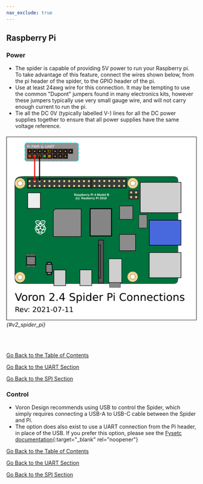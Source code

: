 ```yaml
---
nav_exclude: true
---
```

## Raspberry Pi

### Power
* The spider is capable of providing 5V power to run your Raspberry pi.  To take advantage of this feature, connect the wires shown below, from the pi header of the spider, to the GPIO header of the pi.
* Use at least 24awg wire for this connection.  It may be tempting to use the common "Dupont" jumpers found in many electronics kits, however these jumpers typically use very small gauge wire, and will not carry enough current to run the pi.
* Tie all the DC 0V (typically labelled V-) lines for all the DC power supplies together to ensure that all power supplies have the same voltage reference.

###### ![](./images/v2_spider_pi.png) {#v2_spider_pi}
<span> <br> </span>

[Go Back to the Table of Contents](./v2_spider_wiring#table-of-contents)

[Go Back to the UART Section](./v2_spiderv10_uart_wiring#ssr-wiring-board-shown-is-in-uart-mode)

[Go Back to the SPI Section](./v2_spiderv10_spi_wiring#ssr-wiring-board-shown-is-in-spi-mode)

### Control
 * Voron Design recommends using USB to control the Spider, which simply requires connecting a USB-A to USB-C cable between the Spider and Pi.
 * The option does also exist to use a UART connection from the Pi header, in place of the USB.  If you prefer this option, please see the [Fysetc documentation](https://github.com/FYSETC/FYSETC-SPIDER/blob/main/firmware/Klipper/Connect%20RPI%20uart.md){:target="_blank" rel="noopener"}

[Go Back to the Table of Contents](./v2_spider_wiring#table-of-contents)

[Go Back to the UART Section](./v2_spiderv10_uart_wiring#ssr-wiring-board-shown-is-in-uart-mode)

[Go Back to the SPI Section](./v2_spiderv10_spi_wiring#ssr-wiring-board-shown-is-in-spi-mode)